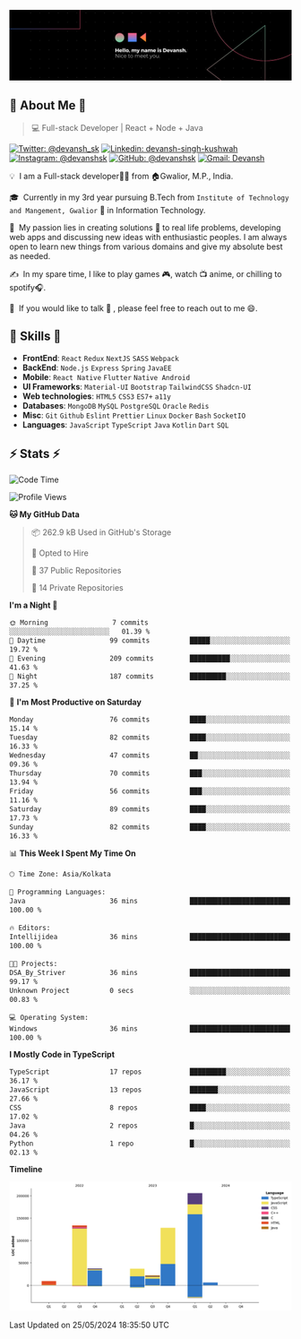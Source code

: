 ![Banner](./Devansh%20Singh%20Banner.png)

## 👋 About Me 👋

> 💻 Full-stack Developer | React + Node + Java

[![Twitter: @devansh_sk](https://img.shields.io/twitter/follow/devansh_sk?style=social)](https://twitter.com/devansh_sk)
[![Linkedin: devansh-singh-kushwah](https://img.shields.io/badge/-Devansh%20Singh%20Kushwah-blue?style=flat-square&logo=Linkedin&logoColor=white&link=https://www.linkedin.com/in/devanshsk/)](https://www.linkedin.com/in/devanshsk/)
[![Instagram: @devanshsk](https://img.shields.io/badge/-devanshsk-E4405F?style=flat-square&logo=instagram&logoColor=white)](https://instagram.com/devanshsk)
[![GitHub: @devanshsk](https://img.shields.io/github/followers/devanshsk?label=follow&style=social)](https://github.com/devanshsk)
[![Gmail: Devansh](https://img.shields.io/badge/Gmail-D14836?style=flat-square&logo=gmail&logoColor=white)](mailto:work.devanshsk@gmail.com)

💡 &nbsp;I am a Full-stack developer🧑‍💻 from 🏠Gwalior, M.P., India.

🎓 &nbsp;Currently in my 3rd year pursuing B.Tech from `Institute of Technology and Mangement, Gwalior` 🏫 in Information Technology.

🌱 &nbsp;My passion lies in creating solutions 🚩 to real life problems, developing web apps and discussing new ideas with enthusiastic peoples.
I am always open to learn new things from various domains and give my absolute best as needed.

✍️ &nbsp;In my spare time, I like to play games 🎮, watch 📺 anime, or chilling to spotify🎧.

💬 &nbsp;If you would like to talk 👋 , please feel free to reach out to me 😄.

##  🎉 Skills  🎉
- **FrontEnd**: `React` `Redux` `NextJS` `SASS` `Webpack`
- **BackEnd**: `Node.js` `Express` `Spring` `JavaEE`
- **Mobile**: `React Native` `Flutter` `Native Android`
- **UI Frameworks**: `Material-UI` `Bootstrap` `TailwindCSS` `Shadcn-UI`
- **Web technologies**: `HTML5` `CSS3` `ES7+` `a11y`
- **Databases**: `MongoDB` `MySQL` `PostgreSQL` `Oracle` `Redis`
- **Misc**: `Git` `Github` `Eslint` `Prettier` `Linux` `Docker` `Bash` `SocketIO`
- **Languages**: `JavaScript` `TypeScript` `Java` `Kotlin` `Dart` `SQL`

## ⚡ Stats ⚡
<!--START_SECTION:waka-->
![Code Time](http://img.shields.io/badge/Code%20Time-155%20hrs%2053%20mins-blue)

![Profile Views](http://img.shields.io/badge/Profile%20Views-0-blue)

**🐱 My GitHub Data** 

> 📦 262.9 kB Used in GitHub's Storage 
 > 
> 💼 Opted to Hire
 > 
> 📜 37 Public Repositories 
 > 
> 🔑 14 Private Repositories 
 > 
**I'm a Night 🦉** 

```text
🌞 Morning                7 commits           ░░░░░░░░░░░░░░░░░░░░░░░░░   01.39 % 
🌆 Daytime                99 commits          █████░░░░░░░░░░░░░░░░░░░░   19.72 % 
🌃 Evening                209 commits         ██████████░░░░░░░░░░░░░░░   41.63 % 
🌙 Night                  187 commits         █████████░░░░░░░░░░░░░░░░   37.25 % 
```
📅 **I'm Most Productive on Saturday** 

```text
Monday                   76 commits          ████░░░░░░░░░░░░░░░░░░░░░   15.14 % 
Tuesday                  82 commits          ████░░░░░░░░░░░░░░░░░░░░░   16.33 % 
Wednesday                47 commits          ██░░░░░░░░░░░░░░░░░░░░░░░   09.36 % 
Thursday                 70 commits          ███░░░░░░░░░░░░░░░░░░░░░░   13.94 % 
Friday                   56 commits          ███░░░░░░░░░░░░░░░░░░░░░░   11.16 % 
Saturday                 89 commits          ████░░░░░░░░░░░░░░░░░░░░░   17.73 % 
Sunday                   82 commits          ████░░░░░░░░░░░░░░░░░░░░░   16.33 % 
```


📊 **This Week I Spent My Time On** 

```text
🕑︎ Time Zone: Asia/Kolkata

💬 Programming Languages: 
Java                     36 mins             █████████████████████████   100.00 % 

🔥 Editors: 
Intellijidea             36 mins             █████████████████████████   100.00 % 

🐱‍💻 Projects: 
DSA_By_Striver           36 mins             █████████████████████████   99.17 % 
Unknown Project          0 secs              ░░░░░░░░░░░░░░░░░░░░░░░░░   00.83 % 

💻 Operating System: 
Windows                  36 mins             █████████████████████████   100.00 % 
```

**I Mostly Code in TypeScript** 

```text
TypeScript               17 repos            █████████░░░░░░░░░░░░░░░░   36.17 % 
JavaScript               13 repos            ███████░░░░░░░░░░░░░░░░░░   27.66 % 
CSS                      8 repos             ████░░░░░░░░░░░░░░░░░░░░░   17.02 % 
Java                     2 repos             █░░░░░░░░░░░░░░░░░░░░░░░░   04.26 % 
Python                   1 repo              █░░░░░░░░░░░░░░░░░░░░░░░░   02.13 % 
```



**Timeline**

![Lines of Code chart](https://raw.githubusercontent.com/DevanshSK/DevanshSK/main/assets/bar_graph.png)


 Last Updated on 25/05/2024 18:35:50 UTC
<!--END_SECTION:waka-->
